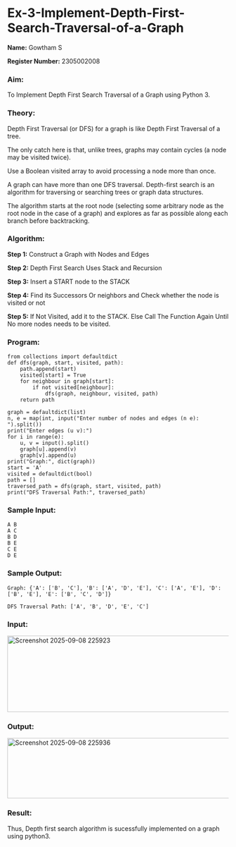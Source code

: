 # Ex-3-Implement-Depth-First-Search-Traversal-of-a-Graph

**Name:** Gowtham S

**Register Number:** 2305002008

### Aim:
To Implement Depth First Search Traversal of a Graph using Python 3.

### Theory:

Depth First Traversal (or DFS) for a graph is like Depth First Traversal of a tree. 

The only catch here is that, unlike trees, graphs may contain cycles (a node may be visited twice). 

Use a Boolean visited array to avoid processing a node more than once. 

A graph can have more than one DFS traversal. Depth-first search is an algorithm for traversing or searching trees or graph data structures. 

The algorithm starts at the root node (selecting some arbitrary node as the root node in the case of a graph) and explores as far as possible along each branch before backtracking. 

### Algorithm:

**Step 1:** Construct a Graph with Nodes and Edges

**Step 2:** Depth First Search Uses Stack and Recursion

**Step 3:** Insert a START node to the STACK

**Step 4:** Find its Successors Or neighbors and Check whether the node is visited or not

**Step 5:** If Not Visited, add it to the STACK. Else Call The Function Again Until No more nodes needs to be visited.


### Program:

```
from collections import defaultdict
def dfs(graph, start, visited, path):
    path.append(start)
    visited[start] = True
    for neighbour in graph[start]:
        if not visited[neighbour]:
            dfs(graph, neighbour, visited, path)
    return path

graph = defaultdict(list)
n, e = map(int, input("Enter number of nodes and edges (n e): ").split())
print("Enter edges (u v):")
for i in range(e):
    u, v = input().split()
    graph[u].append(v)
    graph[v].append(u)
print("Graph:", dict(graph))
start = 'A'
visited = defaultdict(bool)
path = []
traversed_path = dfs(graph, start, visited, path)
print("DFS Traversal Path:", traversed_path)
```

### Sample Input:

```
A B
A C
B D
B E
C E
D E
```

### Sample Output:

```
Graph: {'A': ['B', 'C'], 'B': ['A', 'D', 'E'], 'C': ['A', 'E'], 'D': ['B', 'E'], 'E': ['B', 'C', 'D']}

DFS Traversal Path: ['A', 'B', 'D', 'E', 'C']
```

### Input: 

<img width="649" height="173" alt="Screenshot 2025-09-08 225923" src="https://github.com/user-attachments/assets/31718c54-3b2b-4379-b8df-ac43499de2cf" />

### Output:

<img width="1041" height="137" alt="Screenshot 2025-09-08 225936" src="https://github.com/user-attachments/assets/c61485de-fea6-4388-bd84-f7fa2a3aee51" />


### Result:

Thus, Depth first search algorithm  is sucessfully implemented on a graph using python3.
